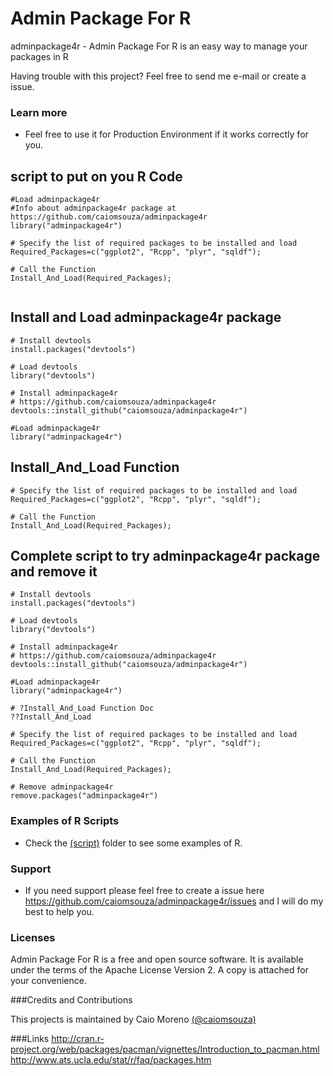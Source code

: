 # Admin Package For R

adminpackage4r - Admin Package For R is an easy way to manage your packages in R

Having trouble with this project? Feel free to send me e-mail or create a issue.

### Learn more
* Feel free to use it for Production Environment if it works correctly for you.

## script to put on you R Code

```
#Load adminpackage4r
#Info about adminpackage4r package at https://github.com/caiomsouza/adminpackage4r
library("adminpackage4r")

# Specify the list of required packages to be installed and load
Required_Packages=c("ggplot2", "Rcpp", "plyr", "sqldf");

# Call the Function
Install_And_Load(Required_Packages);


```

## Install and Load adminpackage4r package

```
# Install devtools
install.packages("devtools")

# Load devtools
library("devtools")

# Install adminpackage4r
# https://github.com/caiomsouza/adminpackage4r
devtools::install_github("caiomsouza/adminpackage4r")

#Load adminpackage4r
library("adminpackage4r")

```
## Install_And_Load Function

```
# Specify the list of required packages to be installed and load
Required_Packages=c("ggplot2", "Rcpp", "plyr", "sqldf");

# Call the Function
Install_And_Load(Required_Packages);
```

## Complete script to try adminpackage4r package and remove it


```
# Install devtools
install.packages("devtools")

# Load devtools
library("devtools")

# Install adminpackage4r
# https://github.com/caiomsouza/adminpackage4r
devtools::install_github("caiomsouza/adminpackage4r")

#Load adminpackage4r
library("adminpackage4r")

# ?Install_And_Load Function Doc
??Install_And_Load

# Specify the list of required packages to be installed and load
Required_Packages=c("ggplot2", "Rcpp", "plyr", "sqldf");

# Call the Function
Install_And_Load(Required_Packages);

# Remove adminpackage4r
remove.packages("adminpackage4r")

```

### Examples of R Scripts
* Check the [(script)](https://github.com/caiomsouza/adminpackage4r/tree/master/scripts) folder to see some examples of R.

### Support
* If you need support please feel free to create a issue here https://github.com/caiomsouza/adminpackage4r/issues and I will do my best to help you.

### Licenses

Admin Package For R is a free and open source software. It is available under the terms of the Apache License Version 2. A copy is attached for your convenience.

###Credits and Contributions

This projects is maintained by Caio Moreno [(@caiomsouza)](https://twitter.com/caiomsouza)

###Links
http://cran.r-project.org/web/packages/pacman/vignettes/Introduction_to_pacman.html
http://www.ats.ucla.edu/stat/r/faq/packages.htm
